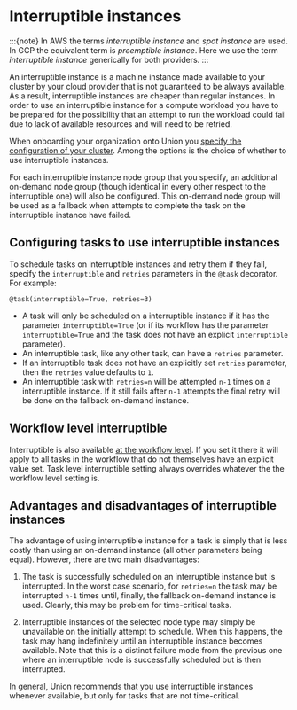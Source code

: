 # Interruptible instances

:::{note}
In AWS the terms *interruptible instance* and  *spot instance* are used.
In GCP the equivalent term is *preemptible instance*.
Here we use the term *interruptible instance* generically for both providers.
:::

An interruptible instance is a machine instance made available to your cluster by your cloud provider that is not guaranteed to be always available.
As a result, interruptible instances are cheaper than regular instances.
In order to use an interruptible instance for a compute workload you have to be prepared for the possibility that an attempt to run the workload could fail due to lack of available resources and will need to be retried.

When onboarding your organization onto Union you [specify the configuration of your cluster](../../../data-plane-setup/configuring-your-data-plane).
Among the options is the choice of whether to use interruptible instances.

For each interruptible instance node group that you specify, an additional on-demand node group (though identical in every other respect to the interruptible one) will also be configured.
This on-demand node group will be used as a fallback when attempts to complete the task on the interruptible instance have failed.

## Configuring tasks to use interruptible instances

To schedule tasks on interruptible instances and retry them if they fail, specify the `interruptible` and `retries` parameters in the `@task` decorator.
For example:

```{code-block} python
@task(interruptible=True, retries=3)
```

* A task will only be scheduled on a interruptible instance if it has the parameter `interruptible=True` (or if its workflow has the parameter `interruptible=True` and the task does not have an explicit `interruptible` parameter).
* An interruptible task, like any other task, can have a `retries` parameter.
* If an interruptible task does not have an explicitly set `retries` parameter, then the `retries` value defaults to `1`.
* An interruptible task with `retries=n` will be attempted `n-1` times on a interruptible instance.
  If it still fails after `n-1` attempts the final retry will be done on the fallback on-demand instance.

## Workflow level interruptible


Interruptible is also available [at the workflow level](../../workflows/index). If you set it there it will apply to all tasks in the workflow that do not themselves have an explicit value set. Task level interruptible setting always overrides whatever the the workflow level setting is.

## Advantages and disadvantages of interruptible instances

The advantage of using interruptible instance for a task is simply that is less costly than using an on-demand instance (all other parameters being equal).
However, there are two main disadvantages:

1. The task is successfully scheduled on an interruptible instance but is interrupted.
In the worst case scenario, for `retries=n` the task may be interrupted `n-1` times until, finally, the fallback on-demand instance is used.
Clearly, this may be problem for time-critical tasks.

2. Interruptible instances of the selected node type may simply be unavailable on the initially attempt to schedule.
When this happens, the task may hang indefinitely until an interruptible instance becomes available.
Note that this is a distinct failure mode from the previous one where an interruptible node is successfully scheduled but is then interrupted.

In general, Union recommends that you use interruptible instances whenever available, but only for tasks that are not time-critical.

